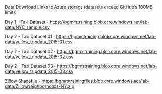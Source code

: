 Data Download Links to Azure storage (datasets exceed GitHub's 100MB limit):

Day 1 - Taxi Dataset - https://bgmrstraining.blob.core.windows.net/lab-data/NYC_sample.csv

Day 2 - Taxi Dataset 01 - https://bgmrstraining.blob.core.windows.net/lab-data/yellow_tripdata_2015-01.csv

Day 2 - Taxi Dataset 02 - https://bgmrstraining.blob.core.windows.net/lab-data/yellow_tripdata_2015-02.csv

Day 2 - Taxi Dataset 03 - https://bgmrstraining.blob.core.windows.net/lab-data/yellow_tripdata_2015-03.csv

Zillow Shapefile - https://bgmrstrainingfiles.blob.core.windows.net/lab-data/ZillowNeighborhoods-NY.zip  
